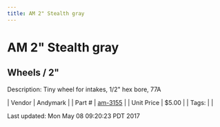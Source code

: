 ```yaml
---
title: AM 2" Stealth gray
---
```


# AM 2" Stealth gray
## Wheels / 2"
Description: 	Tiny wheel for intakes, 1/2" hex bore, 77A 

| Vendor | Andymark | 
| Part # | [am-3155](https://www.andymark.com/product-p/am-3155.htm) | 
| Unit Price | $5.00 | 
| Tags: |  | 

Last updated: Mon May 08 09:20:23 PDT 2017